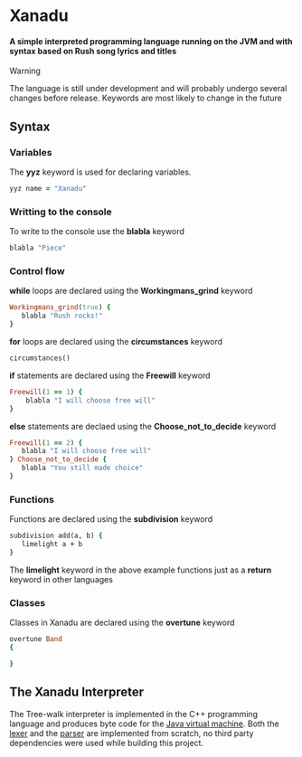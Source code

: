 # Xanadu

#### A simple interpreted programming language running on the JVM and with syntax based on Rush song lyrics and titles

> [!WARNING]
> The language is still under development and will probably undergo several changes before release. Keywords are most likely to change in the future

## Syntax

### Variables

The **yyz** keyword is used for declaring variables.

```ruby
yyz name = "Xanadu"
```

### Writting to the console

To write to the console use the **blabla** keyword 

```ruby
blabla "Piece"
```

### Control flow

**while** loops are declared using the **Workingmans_grind** keyword 

```ruby
Workingmans_grind(true) {
   blabla "Rush rocks!"
}
```

**for** loops are declared using the **circumstances** keyword 

```ruby
circumstances()
```

**if** statements are declared using the **Freewill** keyword

```ruby
Freewill(1 == 1) {
    blabla "I will choose free will"
}
```

**else** statements are declaed using the **Choose_not_to_decide** keyword 

```ruby
Freewill(1 == 2) {
   blabla "I will choose free will"
} Choose_not_to_decide {
   blabla "You still made choice"
}
```

### Functions

Functions are declared using the **subdivision** keyword 

```ruby
subdivision add(a, b) {
   limelight a + b
}
```

The **limelight** keyword in the above example functions just as a **return** keyword in other languages

### Classes

Classes in Xanadu are declared using the **overtune** keyword

```ruby
overtune Band
{

}
```

## The Xanadu Interpreter

The Tree-walk interpreter is implemented in the C++ programming language and produces byte code for the [Java virtual machine](https://docs.oracle.com/en/java/javase/22/vm/java-virtual-machine-technology-overview.html). Both the [lexer](https://en.wikipedia.org/wiki/Lexical_analysis) and the [parser](https://www.techopedia.com/definition/3854/parser) are implemented from scratch, no third party dependencies were used while building this project.
